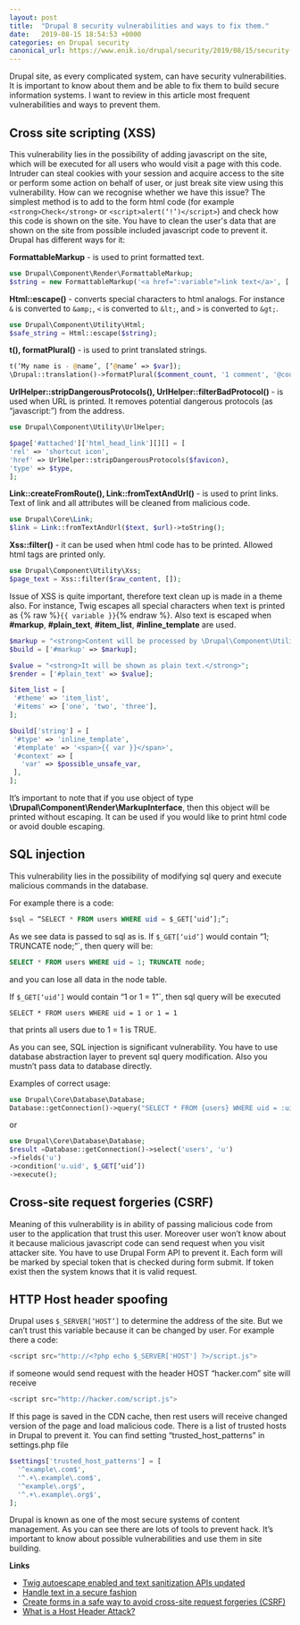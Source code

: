 ```yaml
---
layout: post
title:  "Drupal 8 security vulnerabilities and ways to fix them."
date:   2019-08-15 18:54:53 +0000
categories: en Drupal security
canonical_url: https://www.enik.io/drupal/security/2019/08/15/security-vulnerabilities.html
---
```

Drupal site, as every complicated system, can have security vulnerabilities. It is important to know about them and be able to fix them to build secure information systems. I want to review in this article most frequent vulnerabilities and ways to prevent them.

## Cross site scripting (XSS)

This vulnerability lies in the possibility of adding javascript on the site, which will be executed for all users who would visit a page with this code. Intruder can steal cookies with your session and acquire access to the site or perform some action on behalf of user, or just break site view using this vulnerability.
How can we recognise whether we have this issue? The simplest method is to add to the form html code (for example  `<strong>Check</strong>` or `<script>alert(‘!’)</script>`) and check how this code is shown on the site.
You have to clean the user's data that are shown on the site from possible included javascript code to prevent it.
Drupal has different ways for it:

**FormattableMarkup** - is used to print formatted text.

```php
use Drupal\Component\Render\FormattableMarkup;
$string = new FormattableMarkup('<a href=":variable">link text</a>', [':variable' => $variable]);
```

**Html::escape()** - converts special characters to html analogs. For instance `&` is converted to `&amp;`, `<` is converted to `&lt;`, and `>` is converted to `&gt;`.

```php
use Drupal\Component\Utility\Html;
$safe_string = Html::escape($string);
```

**t(), formatPlural()** - is used to print translated strings.

```php
t(‘My name is - @name’, [‘@name’ => $var]);
\Drupal::translation()->formatPlural($comment_count, '1 comment', '@count comments')]]
```

**UrlHelper::stripDangerousProtocols(), UrlHelper::filterBadProtocol()** - is used when URL is printed. It removes potential dangerous protocols (as “javascript:”) from the address. 

```php
use Drupal\Component\Utility\UrlHelper;

$page['#attached']['html_head_link'][][] = [
'rel' => 'shortcut icon',
'href' => UrlHelper::stripDangerousProtocols($favicon),
'type' => $type,
];
```

**Link::createFromRoute(), Link::fromTextAndUrl()** - is used to print links. Text of link and all attributes will be cleaned from malicious code.

```php
use Drupal\Core\Link;
$link = Link::fromTextAndUrl($text, $url)->toString();
```

**Xss::filter()** - it can be used when html code has to be printed. Allowed html tags are printed only.

```php
use Drupal\Component\Utility\Xss;
$page_text = Xss::filter($raw_content, []);
```

Issue of XSS is quite important, therefore text clean up is made in a theme also. For instance, Twig escapes all special characters when text is printed as {% raw %}`{{ variable }}`{% endraw %}.
Also text is escaped when **#markup**, **#plain_text**, **#item_list**, **#inline_template** are used.

```php
$markup = "<strong>Content will be processed by \Drupal\Component\Utility\Xss::filterAdmin()</strong>";
$build = ['#markup' => $markup];

$value = "<strong>It will be shown as plain text.</strong>";
$render = ['#plain_text' => $value];

$item_list = [
 '#theme' => 'item_list',
 '#items' => ['one', 'two', 'three'],
];

$build['string'] = [
 '#type' => 'inline_template',
 '#template' => '<span>{{ var }}</span>',
 '#context' => [
   'var' => $possible_unsafe_var,
 ],
];
```
It’s important to note that if you use object of type **\Drupal\Component\Render\MarkupInterface**, then this object will be printed without escaping. It can be used if you would like to print html code or avoid double escaping.

## SQL injection

This vulnerability lies in the possibility of modifying sql query and execute malicious commands in the database.

For example there is a code:

```sql
$sql = “SELECT * FROM users WHERE uid = $_GET[‘uid’];”;
```

As we see data is passed to sql as is. If `$_GET[‘uid’]` would contain “1; TRUNCATE node;”`, then query will be:

```sql
SELECT * FROM users WHERE uid = 1; TRUNCATE node;
```

and you can lose all data in the node table.

If `$_GET[‘uid’]` would contain “1 or 1 = 1”`, then sql query will be executed

```
SELECT * FROM users WHERE uid = 1 or 1 = 1
```

that prints all users due to 1 = 1 is TRUE.

As you can see, SQL injection is significant vulnerability.
You have to use database abstraction layer to prevent sql query modification. Also you mustn’t pass data to database directly.

Examples of correct usage:

```php
use Drupal\Core\Database\Database;
Database::getConnection()->query("SELECT * FROM {users} WHERE uid = :uid", [‘:uid’ => $_GET[‘uid’]]);
```

or

```php
use Drupal\Core\Database\Database;
$result =Database::getConnection()->select('users', 'u')
->fields('u')
->condition('u.uid', $_GET[‘uid’])
->execute();
```

## Cross-site request forgeries (CSRF)

Meaning of this vulnerability is in ability of passing malicious code from user to the application that trust this user. Moreover user won’t know about it because malicious javascript code can send request when you visit attacker site.
You have to use Drupal Form API to prevent it. Each form will be marked by special token that is checked during form submit. If token exist then the system knows that it is valid request.

## HTTP Host header spoofing

Drupal uses `$_SERVER[‘HOST’]` to determine the address of the site. But we can’t trust this variable because it can be changed by user. For example there a code:

```js
<script src="http://<?php echo $_SERVER['HOST'] ?>/script.js">
```

if someone would send request with the header HOST “hacker.com” site will receive

```js
<script src="http://hacker.com/script.js">
```

If this page is saved in the CDN cache, then rest users will receive changed version of the page and load malicious code.
There is a list of trusted hosts in Drupal to prevent it. You can find setting  “trusted_host_patterns” in settings.php file 

```php
$settings['trusted_host_patterns'] = [
  '^example\.com$',
  '^.+\.example\.com$',
  '^example\.org$',
  '^.+\.example\.org$',
];
```

Drupal is known as one of the most secure systems of content management. As you can see there are lots of tools to prevent hack. It’s important to know about possible vulnerabilities and use them in site building.

**Links**
* [Twig autoescape enabled and text sanitization APIs updated](https://www.drupal.org/node/2296163)
* [Handle text in a secure fashion](https://www.drupal.org/node/28984)
* [Create forms in a safe way to avoid cross-site request forgeries (CSRF)](https://www.drupal.org/docs/7/security/writing-secure-code/create-forms-in-a-safe-way-to-avoid-cross-site-request-forgeries)
* [What is a Host Header Attack?](https://www.acunetix.com/blog/articles/automated-detection-of-host-header-attacks/)
